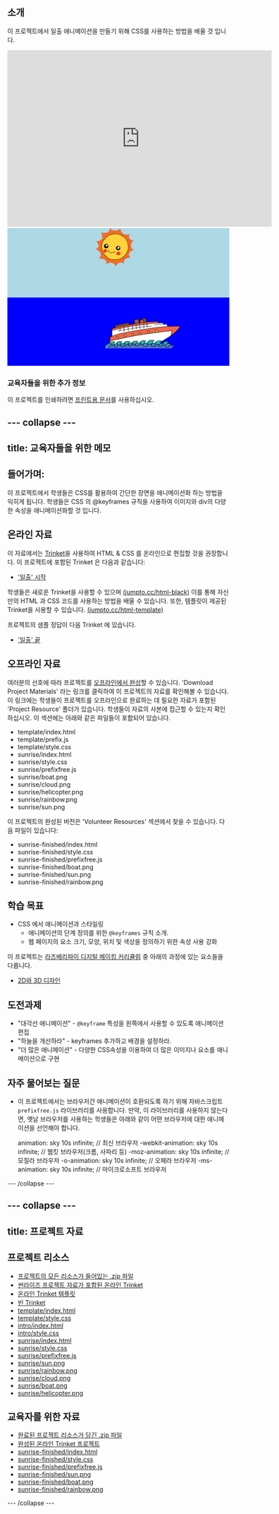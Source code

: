 ## 소개

이 프로젝트에서 일출 애니메이션을 만들기 위해 CSS를 사용하는 방법을 배울 것 입니다.

<div class="trinket">
  <iframe src="https://trinket.io/embed/html/abcc0284a3?outputOnly=true&start=result" width="600" height="400" frameborder="0" marginwidth="0" marginheight="0" allowfullscreen>
  </iframe>
  <img src="images/sunrise-final.png">
</div>

### 교육자들을 위한 추가 정보

이 프로젝트를 인쇄하려면 [프린트용 문서](https://projects.raspberrypi.org/ko-KR/projects/sunrise/print)를 사용하십시오.

--- collapse ---
---
title: 교육자들을 위한 메모
---

## 들어가며:

이 프로젝트에서 학생들은 CSS를 활용하여 간단한 장면을 애니메이션화 하는 방법을 익히게 됩니다. 학생들은 CSS 의 @keyframes 규칙을 사용하여 이미지와 div의 다양한 속성을 애니메이션화할 것 입니다.

## 온라인 자료

이 자료에서는 [Trinket](https://trinket.io/)을 사용하여 HTML & CSS 를 온라인으로 편집할 것을 권장합니다. 이 프로젝트에 포함된 Trinket 은 다음과 같습니다:

+ ['일출' 시작](https://trinket.io/html/web-sunrise)

학생들은 새로운 Trinket을 사용할 수 있으며 [(jumpto.cc/html-black)](http://jumpto.cc/html-blank) 이를 통해 자신만의 HTML 과 CSS 코드를 사용하는 방법을 배울 수 있습니다. 또한, 템플릿이 제공된 Trinket을 사용할 수 있습니다. [(jumpto.cc/html-template)](http://jumpto.cc/html-template)

프로젝트의 샘플 정답이 다음 Trinket 에 있습니다.

+ ['일출' 끝](https://trinket.io/html/abcc0284a3)

## 오프라인 자료

여러분의 선호에 따라 프로젝트를 [오프라인에서 완성](../offline.html)할 수 있습니다. 'Download Project Materials' 라는 링크를 클릭하여 이 프로젝트의 자료를 확인해볼 수 있습니다. 이 링크에는 학생들이 프로젝트를 오프라인으로 완료하는 데 필요한 자료가 포함된 'Project Resource' 폴더가 있습니다. 학생들이 자료의 사본에 접근할 수 있는지 확인하십시오. 이 섹션에는 아래와 같은 파일들이 포함되어 있습니다.

+ template/index.html
+ template/prefix.js
+ template/style.css
+ sunrise/index.html
+ sunrise/style.css
+ sunrise/prefixfree.js
+ sunrise/boat.png
+ sunrise/cloud.png
+ sunrise/helicopter.png
+ sunrise/rainbow.png
+ sunrise/sun.png

이 프로젝트의 완성된 버전은 'Volunteer Resources' 섹션에서 찾을 수 있습니다. 다음 파일이 있습니다:

+ sunrise-finished/index.html
+ sunrise-finished/style.css
+ sunrise-finished/prefixfree.js
+ sunrise-finished/boat.png
+ sunrise-finished/sun.png
+ sunrise-finished/rainbow.png

## 학습 목표

+ CSS 에서 애니메이션과 스타일링 
    + 애니메이션의 단계 정의를 위한 `@keyframes` 규칙 소개.
    + 웹 페이지의 요소 크기, 모양, 위치 및 색상을 정의하기 위한 속성 사용 강화

이 프로젝트는 [라즈베리파이 디지털 메이킹 커리큘럼](http://rpf.io/curriculum) 중 아래의 과정에 있는 요소들을 다룹니다.

+ [2D와 3D 디자인](https://www.raspberrypi.org/curriculum/design/creator)

## 도전과제

+ "대각선 애니메이션" - `@keyframe` 특성을 왼쪽에서 사용할 수 있도록 애니메이션 편집
+ "하늘을 개선하라" - keyframes 추가하고 배경을 설정하라.
+ "더 많은 애니메이션" - 다양한 CSS속성을 이용하여 더 많은 이미지나 요소를 애니메이션으로 구현 

## 자주 물어보는 질문

+ 이 프로젝트에서는 브라우저간 애니메이션이 호환되도록 하기 위해 자바스크립트 `prefixfree.js` 라이브러리를 사용합니다. 만약, 이 라이브러리를 사용하지 않는다면, 옛날 브라우저를 사용하는 학생들은 아래와 같이 어떤 브라우저에 대한 애니메이션을 선언해야 합니다.

    animation: sky 10s infinite;            // 최신 브라우저
    -webkit-animation: sky 10s infinite;    // 웹킷 브라우저(크롬, 사파리 등)
    -moz-animation: sky 10s infinite;       // 모질라 브라우저
    -o-animation: sky 10s infinite;         // 오페라 브라우저
    -ms-animation: sky 10s infinite;        // 마이크로소프트 브라우저 
    

--- /collapse ---

--- collapse ---
---
title: 프로젝트 자료
---

## 프로젝트 리소스

+ [프로젝트의 모든 리소스가 들어있는 .zip 파일](resources/sunrise-project-resources.zip)
+ [썬라이즈 프로젝트 자료가 포함된 온라인 Trinket](http://jumpto.cc/web-sunrise)
+ [온라인 Trinket 템플릿](http://jumpto.cc/trinket-template)
+ [빈 Trinket](http://jumpto.cc/trinket-blank)
+ [template/index.html](resources/template-index.html)
+ [template/style.css](resources/template-style.css)
+ [intro/index.html](resources/intro-index.html)
+ [intro/style.css](resources/intro-style.css)
+ [sunrise/index.html](resources/sunrise-index.html)
+ [sunrise/style.css](resources/sunrise-style.css)
+ [sunrise/prefixfree.js](resources/sunrise-prefixfree.js)
+ [sunrise/sun.png](resources/sunrise-sun.png)
+ [sunrise/rainbow.png](resources/sunrise-rainbow.png)
+ [sunrise/cloud.png](resources/sunrise-cloud.png)
+ [sunrise/boat.png](resources/sunrise-boat.png)
+ [sunrise/helicopter.png](resources/sunrise-helicopter.png)

## 교육자를 위한 자료

+ [완료된 프로젝트 리소스가 담긴 .zip 파일](resources/sunrise-volunteer-resources.zip)
+ [완성된 온라인 Trinket 프로젝트](https://trinket.io/html/abcc0284a3)
+ [sunrise-finished/index.html](resources/sunrise-finished-index.html)
+ [sunrise-finished/style.css](resources/sunrise-finished-style.css)
+ [sunrise-finished/prefixfree.js](resources/sunrise-finished-prefixfree.js)
+ [sunrise-finished/sun.png](resources/sunrise-finished-sun.png)
+ [sunrise-finished/boat.png](resources/sunrise-finished-boat.png)
+ [sunrise-finished/rainbow.png](resources/sunrise-finished-rainbow.png)

--- /collapse ---